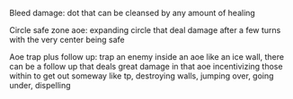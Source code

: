 Bleed damage: dot that can be cleansed by any amount of healing

Circle safe zone aoe: expanding circle that deal damage after a few turns with the very center being safe

Aoe trap plus follow up: trap an enemy inside an aoe like an ice wall, there can be a follow up that deals great damage in that aoe incentivizing those within to get out someway like tp, destroying walls, jumping over, going under, dispelling